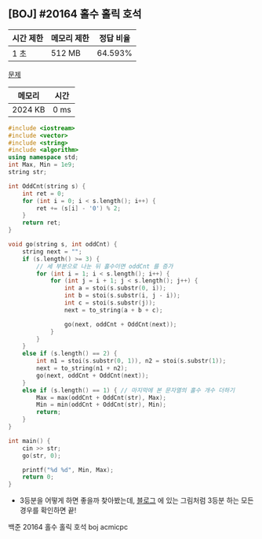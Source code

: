 ## [BOJ] #20164 홀수 홀릭 호석

| 시간 제한 | 메모리 제한 | 정답 비율 |
| --------- | ----------- | --------- |
| 1 초      | 512 MB      | 64.593%   |

[문제](https://www.acmicpc.net/problem/20164)



| 메모리  | 시간 |
| ------- | ---- |
| 2024 KB | 0 ms |

```c++
#include <iostream>
#include <vector>
#include <string>
#include <algorithm>
using namespace std;
int Max, Min = 1e9;
string str;

int OddCnt(string s) {
	int ret = 0;
	for (int i = 0; i < s.length(); i++) {
		ret += (s[i] - '0') % 2;
	}
	return ret;
}

void go(string s, int oddCnt) {
	string next = "";
	if (s.length() >= 3) {
		// 세 부분으로 나눈 뒤 홀수이면 oddCnt 를 증가
		for (int i = 1; i < s.length(); i++) {
			for (int j = i + 1; j < s.length(); j++) {
				int a = stoi(s.substr(0, i));
				int b = stoi(s.substr(i, j - i));
				int c = stoi(s.substr(j));
				next = to_string(a + b + c);

				go(next, oddCnt + OddCnt(next));
			}
		}
	}
	else if (s.length() == 2) {
		int n1 = stoi(s.substr(0, 1)), n2 = stoi(s.substr(1));
		next = to_string(n1 + n2);
		go(next, oddCnt + OddCnt(next));
	}
	else if (s.length() == 1) { // 마지막에 본 문자열의 홀수 개수 더하기
		Max = max(oddCnt + OddCnt(str), Max);
		Min = min(oddCnt + OddCnt(str), Min);
		return;
	}
}

int main() {
	cin >> str;
	go(str, 0);

	printf("%d %d", Min, Max);
	return 0;
}
```

- 3등분을 어떻게 하면 좋을까 찾아봤는데, [블로그](https://giiro.tistory.com/entry/%EB%B0%B1%EC%A4%80-20164-%ED%99%80%EC%88%98-%ED%99%80%EB%A6%AD-%ED%98%B8%EC%84%9D) 에 있는 그림처럼 3등분 하는 모든 경우를 확인하면 끝!



백준 20164 홀수 홀릭 호석 boj acmicpc

